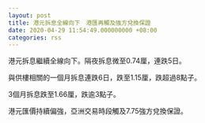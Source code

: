 ```yaml
---
layout: post
title: 港元拆息全線向下　港匯再觸及強方兌換保證
date: 2020-04-29 11:54:49.000000000 +08:00
categories: rss
---
```


港元拆息繼續全線向下。隔夜拆息微至0.74厘，連跌5日。

與供樓相關的一個月拆息連跌6日，跌至1.15厘，跌超過8點子。

3個月拆息跌至1.66厘，跌逾3點子。

港元匯價持續偏強，亞洲交易時段觸及7.75強方兌換保證。
